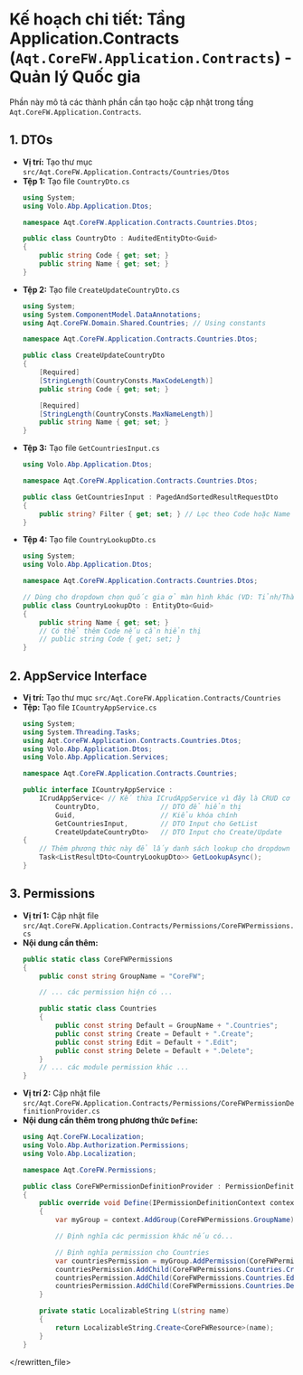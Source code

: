# Kế hoạch chi tiết: Tầng Application.Contracts (`Aqt.CoreFW.Application.Contracts`) - Quản lý Quốc gia

Phần này mô tả các thành phần cần tạo hoặc cập nhật trong tầng `Aqt.CoreFW.Application.Contracts`.

## 1. DTOs

- **Vị trí:** Tạo thư mục `src/Aqt.CoreFW.Application.Contracts/Countries/Dtos`
- **Tệp 1:** Tạo file `CountryDto.cs`
  ```csharp
  using System;
  using Volo.Abp.Application.Dtos;

  namespace Aqt.CoreFW.Application.Contracts.Countries.Dtos;

  public class CountryDto : AuditedEntityDto<Guid>
  {
      public string Code { get; set; }
      public string Name { get; set; }
  }
  ```
- **Tệp 2:** Tạo file `CreateUpdateCountryDto.cs`
  ```csharp
  using System;
  using System.ComponentModel.DataAnnotations;
  using Aqt.CoreFW.Domain.Shared.Countries; // Using constants

  namespace Aqt.CoreFW.Application.Contracts.Countries.Dtos;

  public class CreateUpdateCountryDto
  {
      [Required]
      [StringLength(CountryConsts.MaxCodeLength)]
      public string Code { get; set; }

      [Required]
      [StringLength(CountryConsts.MaxNameLength)]
      public string Name { get; set; }
  }
  ```
- **Tệp 3:** Tạo file `GetCountriesInput.cs`
  ```csharp
  using Volo.Abp.Application.Dtos;

  namespace Aqt.CoreFW.Application.Contracts.Countries.Dtos;

  public class GetCountriesInput : PagedAndSortedResultRequestDto
  {
      public string? Filter { get; set; } // Lọc theo Code hoặc Name
  }
  ```
- **Tệp 4:** Tạo file `CountryLookupDto.cs`
  ```csharp
  using System;
  using Volo.Abp.Application.Dtos;

  namespace Aqt.CoreFW.Application.Contracts.Countries.Dtos;

  // Dùng cho dropdown chọn quốc gia ở màn hình khác (VD: Tỉnh/Thành)
  public class CountryLookupDto : EntityDto<Guid>
  {
      public string Name { get; set; }
      // Có thể thêm Code nếu cần hiển thị
      // public string Code { get; set; }
  }
  ```

## 2. AppService Interface

- **Vị trí:** Tạo thư mục `src/Aqt.CoreFW.Application.Contracts/Countries`
- **Tệp:** Tạo file `ICountryAppService.cs`
  ```csharp
  using System;
  using System.Threading.Tasks;
  using Aqt.CoreFW.Application.Contracts.Countries.Dtos;
  using Volo.Abp.Application.Dtos;
  using Volo.Abp.Application.Services;

  namespace Aqt.CoreFW.Application.Contracts.Countries;

  public interface ICountryAppService :
      ICrudAppService< // Kế thừa ICrudAppService vì đây là CRUD cơ bản
          CountryDto,               // DTO để hiển thị
          Guid,                     // Kiểu khóa chính
          GetCountriesInput,        // DTO Input cho GetList
          CreateUpdateCountryDto>   // DTO Input cho Create/Update
  {
      // Thêm phương thức này để lấy danh sách lookup cho dropdown
      Task<ListResultDto<CountryLookupDto>> GetLookupAsync();
  }
  ```

## 3. Permissions

- **Vị trí 1:** Cập nhật file `src/Aqt.CoreFW.Application.Contracts/Permissions/CoreFWPermissions.cs`
- **Nội dung cần thêm:**
  ```csharp
  public static class CoreFWPermissions
  {
      public const string GroupName = "CoreFW";

      // ... các permission hiện có ...

      public static class Countries
      {
          public const string Default = GroupName + ".Countries";
          public const string Create = Default + ".Create";
          public const string Edit = Default + ".Edit";
          public const string Delete = Default + ".Delete";
      }
      // ... các module permission khác ...
  }
  ```
- **Vị trí 2:** Cập nhật file `src/Aqt.CoreFW.Application.Contracts/Permissions/CoreFWPermissionDefinitionProvider.cs`
- **Nội dung cần thêm trong phương thức `Define`:**
  ```csharp
  using Aqt.CoreFW.Localization;
  using Volo.Abp.Authorization.Permissions;
  using Volo.Abp.Localization;

  namespace Aqt.CoreFW.Permissions;

  public class CoreFWPermissionDefinitionProvider : PermissionDefinitionProvider
  {
      public override void Define(IPermissionDefinitionContext context)
      {
          var myGroup = context.AddGroup(CoreFWPermissions.GroupName);

          // Định nghĩa các permission khác nếu có...

          // Định nghĩa permission cho Countries
          var countriesPermission = myGroup.AddPermission(CoreFWPermissions.Countries.Default, L("Permission:Countries"));
          countriesPermission.AddChild(CoreFWPermissions.Countries.Create, L("Permission:Countries.Create"));
          countriesPermission.AddChild(CoreFWPermissions.Countries.Edit, L("Permission:Countries.Edit"));
          countriesPermission.AddChild(CoreFWPermissions.Countries.Delete, L("Permission:Countries.Delete"));
      }

      private static LocalizableString L(string name)
      {
          return LocalizableString.Create<CoreFWResource>(name);
      }
  }
  ```

</rewritten_file> 